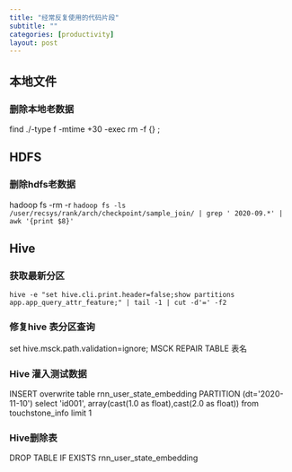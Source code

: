 ```yaml
---
title: "经常反复使用的代码片段"
subtitle: ""
categories: [productivity]
layout: post
---
```




## 本地文件

### 删除本地老数据
find ./-type f -mtime +30 -exec rm -f {} \; 



## HDFS

### 删除hdfs老数据
hadoop fs -rm -r `hadoop fs -ls  /user/recsys/rank/arch/checkpoint/sample_join/ | grep ' 2020-09.*' | awk '{print $8}'`


## Hive

### 获取最新分区
```shell
hive -e "set hive.cli.print.header=false;show partitions app.app_query_attr_feature;" | tail -1 | cut -d'=' -f2
```



### 修复hive 表分区查询
 set hive.msck.path.validation=ignore; MSCK REPAIR TABLE 表名




### Hive 灌入测试数据
INSERT overwrite table rnn_user_state_embedding
PARTITION (dt='2020-11-10')
select 'id001', array(cast(1.0 as float),cast(2.0 as float)) 
from touchstone_info limit 1


### Hive删除表
 DROP TABLE IF EXISTS rnn_user_state_embedding
